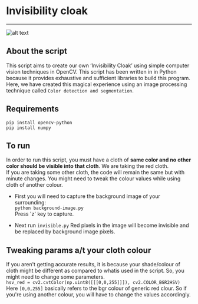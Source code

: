 # Invisibility cloak

- - - - - - - - - - - - -
![alt text](https://github.com/TaniaMalhotra/hacking-tools-scripts/blob/invisibility-cloak/Python/invisibility-cloak/cloak-gif.gif)

## About the script
This script aims to create our own ‘Invisibility Cloak’ using simple computer vision techniques in OpenCV. This script has been written in  in Python because it provides 
exhaustive and sufficient libraries to build this program. Here, we have created this magical experience using an image processing technique called ```Color detection and segmentation```. 

## Requirements

```pip install opencv-python```</br>
```pip install numpy```</br>

## To run
In order to run this script, you must have a cloth of **same color and no other color should be visible into that cloth**. We are taking the red cloth. </br>
If you are taking some other cloth, the code will remain the same but with minute changes. You might need to tweak the colour values while using cloth of another colour.</br>

- First you will need to capture the background image of your surrounding:</br>
```python background-image.py```</br>
Press 'z' key to capture.</br>

- Next run ```invisible.py```
Red pixels in the image will become invisible and be replaced by background image pixels.</br>

## Tweaking params a/t your cloth colour
If you aren't getting accurate results, it is because your shade/colour of cloth might be different as compared to whatis used in the script. So, you might need to change some parameters.</br>
```hsv_red = cv2.cvtColor(np.uint8([[[0,0,255]]]), cv2.COLOR_BGR2HSV)```</br>
Here ```[0,0,255]``` basically refers to the bgr colour of generic red clour. So if you're using another colour, you will have to change the values accordingly.</br>

